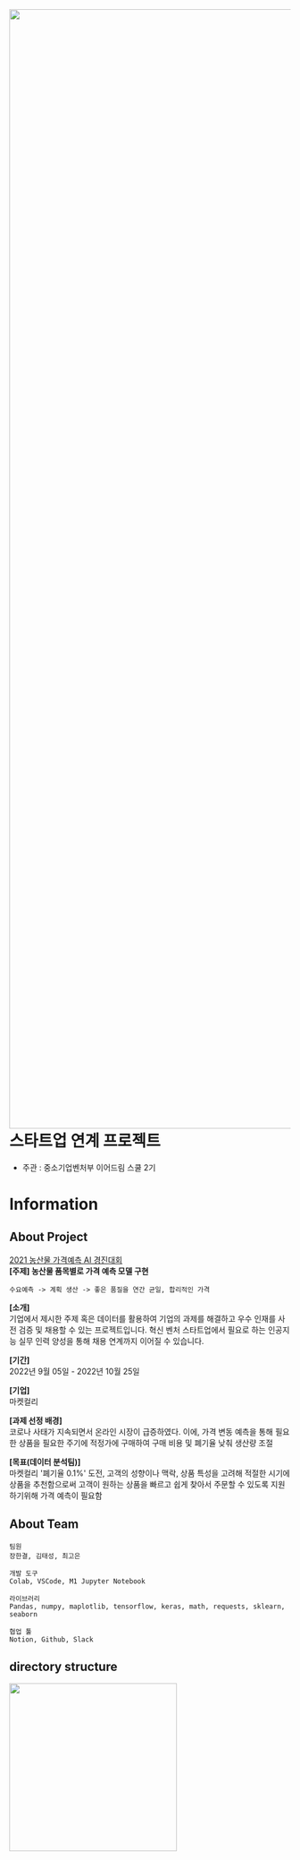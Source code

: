 <img src="https://github.com/yeardream2-KurlyProject/products_price_predict/blob/main/%E1%84%8B%E1%85%B5%E1%84%8B%E1%85%A5%E1%84%83%E1%85%B3%E1%84%85%E1%85%B5%E1%86%B7%E1%84%89%E1%85%B3%E1%84%8F%E1%85%AE%E1%86%AF.png" width="2000" style="float:left" />

# 스타트업 연계 프로젝트 
 - 주관 : 중소기업벤처부 이어드림 스쿨 2기

# Information
## About Project
[2021 농산물 가격예측 AI 경진대회](https://dacon.io/competitions/official/235801/overview/description)<br>
**[주제] 농산물 품목별로 가격 예측 모델 구현**<br>
```
수요예측 -> 계획 생산 -> 좋은 품질을 연간 균일, 합리적인 가격
```

**[소개]**<br>
기업에서 제시한 주제 혹은 데이터를 활용하여 기업의 과제를 해결하고 우수 인재를 사전 검증 및 채용할 수 있는 프로젝트입니다. 혁신 벤처 스타트업에서 필요로 하는 인공지능 실무 인력 양성을 통해 채용 연계까지 이어질 수 있습니다. 

**[기간]**<br>
2022년 9월 05일 - 2022년 10월 25일

**[기업]**<br>
마켓컬리

**[과제 선정 배경]**<br>
코로나 사태가 지속되면서 온라인 시장이 급증하였다. 이에, 가격 변동 예측을 통해 필요한 상품을 필요한 주기에 적정가에 구매하여 구매 비용 및 폐기율 낮춰 생산량 조절

**[목표(데이터 분석팀)]**<br>
마켓컬리 '폐기율 0.1%' 도전, 고객의 성향이나 맥락, 상품 특성을 고려해 적절한 시기에 상품을 추천함으로써 고객이 원하는 상품을 빠르고 쉽게 찾아서 주문할 수 있도록 지원하기위해 가격 예측이 필요함

## About Team
```
팀원 
장한결, 김태성, 최고은

개발 도구
Colab, VSCode, M1 Jupyter Notebook

라이브러리 
Pandas, numpy, maplotlib, tensorflow, keras, math, requests, sklearn, seaborn

협업 툴
Notion, Github, Slack
```

## directory structure
<img src="https://github.com/yeardream2-KurlyProject/products_price_predict/blob/main/directory%20structure.png" width="300" style="float:left" />
